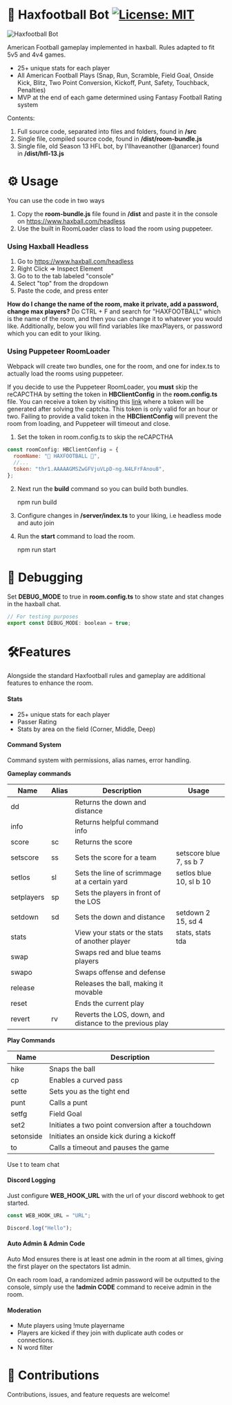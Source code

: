# 🏈 Haxfootball Bot [![License: MIT](https://img.shields.io/badge/License-MIT-yellow.svg)](https://opensource.org/licenses/MIT)

![Haxfootball Bot](https://i.imgur.com/40tsTwS.png)

American Football gameplay implemented in haxball. Rules adapted to fit 5v5 and 4v4 games.

- 25+ unique stats for each player
- All American Football Plays (Snap, Run, Scramble, Field Goal, Onside Kick, Blitz, Two Point Conversion, Kickoff, Punt, Safety, Touchback, Penalties)
- MVP at the end of each game determined using Fantasy Football Rating system

Contents:

1.  Full source code, separated into files and folders, found in **/src**
2.  Single file, compiled source code, found in **/dist/room-bundle.js**
3.  Single file, old Season 13 HFL bot, by I'llhaveanother (@anarcer) found in **/dist/hfl-13.js**

# ⚙️ Usage

You can use the code in two ways

1.  Copy the **room-bundle.js** file found in **/dist** and paste it in the console on https://www.haxball.com/headless
2.  Use the built in RoomLoader class to load the room using puppeteer.

### Using Haxball Headless

1. Go to https://www.haxball.com/headless
2. Right Click => Inspect Element
3. Go to to the tab labeled "console"
4. Select "top" from the dropdown
5. Paste the code, and press enter

**How do I change the name of the room, make it private, add a password, change max players?**
Do CTRL + F and search for "HAXFOOTBALL" which is the name of the room, and then you can change it to whatever you would like. Additionally, below you will find variables like maxPlayers, or password which you can edit to your liking.

### Using Puppeteer RoomLoader

Webpack will create two bundles, one for the room, and one for index.ts to actually load the rooms using puppeteer.

If you decide to use the Puppeteer RoomLoader, you **must** skip the reCAPCTHA by setting the token in **HBClientConfig** in the **room.config.ts** file. You can receive a token by visiting this [link](https://www.haxball.com/headlesstoken) where a token will be generated after solving the captcha. This token is only valid for an hour or two. Failing to provide a valid token in the **HBClientConfig** will prevent the room from loading, and Puppeteer will timeout and close.

1. Set the token in room.config.ts to skip the reCAPCTHA

```js
const roomConfig: HBClientConfig = {
  roomName: "🏈 HAXFOOTBALL 🏈",
  //...
  token: "thr1.AAAAAGMSZwGFVjuVLpD-ng.N4LFrFAnou8",
};
```

2. Next run the **build** command so you can build both bundles.

   npm run build

3. Configure changes in **/server/index.ts** to your liking, i.e headless mode and auto join

4. Run the **start** command to load the room.

   npm run start

# 🔧 Debugging

Set **DEBUG_MODE** to true in **room.config.ts** to show state and stat changes in the haxball chat.

```js
// For testing purposes
export const DEBUG_MODE: boolean = true;
```

# 🛠️Features

Alongside the standard Haxfootball rules and gameplay are additional features to enhance the room.

#### Stats

- 25+ unique stats for each player
- Passer Rating
- Stats by area on the field (Corner, Middle, Deep)

#### Command System

Command system with permissions, alias names, error handling.

**Gameplay commands**

| Name       | Alias | Description                                              | Usage                   |
| ---------- | ----- | -------------------------------------------------------- | ----------------------- |
| dd         |       | Returns the down and distance                            |                         |
| info       |       | Returns helpful command info                             |                         |
| score      | sc    | Returns the score                                        |                         |
| setscore   | ss    | Sets the score for a team                                | setscore blue 7, ss b 7 |
| setlos     | sl    | Sets the line of scrimmage at a certain yard             | setlos blue 10, sl b 10 |
| setplayers | sp    | Sets the players in front of the LOS                     |                         |
| setdown    | sd    | Sets the down and distance                               | setdown 2 15, sd 4      |
| stats      |       | View your stats or the stats of another player           | stats, stats tda        |
| swap       |       | Swaps red and blue teams players                         |                         |
| swapo      |       | Swaps offense and defense                                |                         |
| release    |       | Releases the ball, making it movable                     |                         |
| reset      |       | Ends the current play                                    |                         |
| revert     | rv    | Reverts the LOS, down, and distance to the previous play |                         |

**Play Commands**

| Name      | Description                                        |
| --------- | -------------------------------------------------- |
| hike      | Snaps the ball                                     |
| cp        | Enables a curved pass                              |
| sette     | Sets you as the tight end                          |
| punt      | Calls a punt                                       |
| setfg     | Field Goal                                         |
| set2      | Initiates a two point conversion after a touchdown |
| setonside | Initiates an onside kick during a kickoff          |
| to        | Calls a timeout and pauses the game                |

Use t to team chat

#### Discord Logging

Just configure **WEB_HOOK_URL** with the url of your discord webhook to get started.

```js
const WEB_HOOK_URL = "URL";

Discord.log("Hello");
```

#### Auto Admin & Admin Code

Auto Mod ensures there is at least one admin in the room at all times, giving the first player on the spectators list admin.

On each room load, a randomized admin password will be outputted to the console, simply use the **!admin CODE** command to receive admin in the room.

#### Moderation

- Mute players using !mute playername
- Players are kicked if they join with duplicate auth codes or  
  connections.
- N word filter

# 🤝 Contributions

Contributions, issues, and feature requests are welcome!
